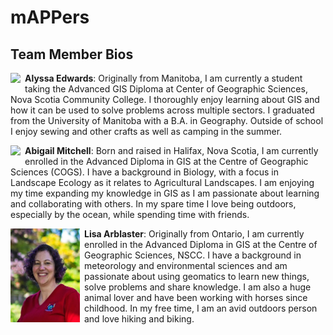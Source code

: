 # mAPPers

## Team Member Bios

<img src="../images/alyssa.jpg" style="max-height:150px; margin:0 .5em .25em 0; float: left;" /> **Alyssa Edwards**: Originally from Manitoba, I am currently a student taking the Advanced GIS Diploma at Center of Geographic Sciences, Nova Scotia Community College. I thoroughly enjoy learning about GIS and how it can be used to solve problems across multiple sectors. I graduated from the University of Manitoba with a B.A. in Geography. Outside of school I enjoy sewing and other crafts as well as camping in the summer.<br style="clear:both;" />

<img src="../images/abigail.png" style="max-height:150px; margin:0 .5em .25em 0; float: left;" /> **Abigail Mitchell**: Born and raised in Halifax, Nova Scotia, I am currently enrolled in the Advanced Diploma in GIS at the Centre of Geographic Sciences (COGS). I have a background in Biology, with a focus in Landscape Ecology as it relates to Agricultural Landscapes. I am enjoying my time expanding my knowledge in GIS as I am passionate about learning and collaborating with others. In my spare time I love being outdoors, especially by the ocean, while spending time with friends.<br style="clear:both;" />

<img src="../images/lisa.jpg" style="max-height:150px; margin:0 .5em .25em 0; float: left;" /> **Lisa Arblaster**: Originally from Ontario, I am currently enrolled in the Advanced Diploma in GIS at the Centre of Geographic Sciences, NSCC. I have a background in meteorology and environmental sciences and am passionate about using geomatics to learn new things, solve problems and share knowledge. I am also a huge animal lover and have been working with horses since childhood. In my free time, I am an avid outdoors person and love hiking and biking.<br style="clear:both;" />